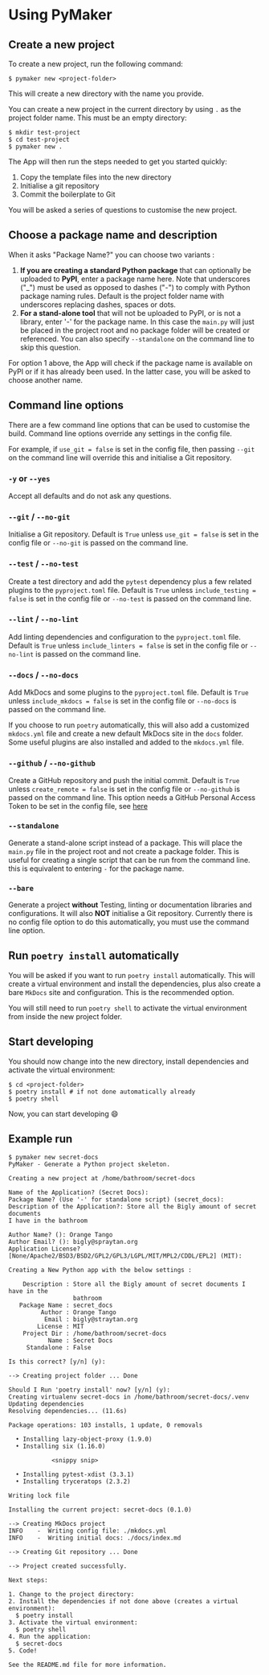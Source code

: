 # Using PyMaker

## Create a new project

To create a new project, run the following command:

```console
$ pymaker new <project-folder>
```

This will create a new directory with the name you provide.

You can create a new project in the current directory by using `.` as the
project folder name. This must be an empty directory:

```console
$ mkdir test-project
$ cd test-project
$ pymaker new .
```

The App will then run the steps needed to get you started quickly:

1. Copy the template files into the new directory
2. Initialise a git repository
3. Commit the boilerplate to Git

You will be asked a series of questions to customise the new project.

## Choose a package name and description

When it asks "Package Name?" you can choose two variants :

1. **If you are creating a standard Python package** that can optionally be
   uploaded to **PyPI**, enter a package name here. Note that underscores ("_")
   must be used as opposed to dashes ("-") to comply with Python package naming
   rules. Default is the project folder name with underscores replacing dashes,
   spaces or dots.
2. **For a stand-alone tool** that will not be uploaded to PyPI, or is not a
   library, enter '-' for the package name. In this case the `main.py` will just
   be placed in the project root and no package folder will be created or
   referenced. You can also specify `--standalone` on the command line to skip
    this question.

For option 1 above, the App will check if the package name is available on PyPI
or if it has already been used. In the latter case, you will be asked to choose
another name.

## Command line options

There are a few command line options that can be used to customise the build.
Command line options override any settings in the config file.

For example, if `use_git = false` is set in the config file, then passing
`--git` on the command line will override this and initialise a Git repository.

### `-y` or `--yes`

Accept all defaults and do not ask any questions.

### `--git` / `--no-git`

Initialise a Git repository. Default is `True` unless `use_git = false` is set in
the config file or `--no-git` is passed on the command line.

### `--test` / `--no-test`

Create a test directory and add the `pytest` dependency plus a few related
plugins to the `pyproject.toml` file. Default is `True` unless `include_testing
= false` is set in the config file or `--no-test` is passed on the command line.

### `--lint` / `--no-lint`

Add linting dependencies and configuration to the `pyproject.toml` file. Default
is `True` unless `include_linters = false` is set in the config file or
`--no-lint` is passed on the command line.

### `--docs` / `--no-docs`

Add MkDocs and some plugins to the `pyproject.toml` file. Default is `True`
unless `include_mkdocs = false` is set in the config file or `--no-docs` is
passed on the command line.

If you choose to run `poetry` automatically, this will also add a customized
`mkdocs.yml` file and create a new default MkDocs site in the `docs` folder.
Some useful plugins are also installed and added to the `mkdocs.yml` file.

### `--github` / `--no-github`

Create a GitHub repository and push the initial commit. Default is `True` unless
`create_remote = false` is set in the config file or `--no-github` is passed on
the command line. This option needs a GitHub Personal Access Token to be set in
the config file, see [here](configuration.md/#add-a-github-personal-access-token)

### `--standalone`

Generate a stand-alone script instead of a package. This will place the
`main.py` file in the project root and not create a package folder. This is
useful for creating a single script that can be run from the command line.
this is equivalent to entering `-` for the package name.

### `--bare`

Generate a project **without** Testing, linting or documentation libraries and
configurations. It will also **NOT** initialise a Git repository. Currently
there is no config file option to do this automatically, you must use the
command line option.

## Run `poetry install` automatically

You will be asked if you want to run `poetry install` automatically. This will
create a virtual environment and install the dependencies, plus also create a
bare `MkDocs` site and configuration. This is the recommended option.

You will still need to run `poetry shell` to activate the virtual environment
from inside the new project folder.

## Start developing

You should now change into the new directory, install dependencies and activate
the virtual environment:

```console
$ cd <project-folder>
$ poetry install # if not done automatically already
$ poetry shell
```

Now, you can start developing :smile:

## Example run

```console
$ pymaker new secret-docs
PyMaker - Generate a Python project skeleton.

Creating a new project at /home/bathroom/secret-docs

Name of the Application? (Secret Docs):
Package Name? (Use '-' for standalone script) (secret_docs):
Description of the Application?: Store all the Bigly amount of secret documents
I have in the bathroom

Author Name? (): Orange Tango
Author Email? (): bigly@spraytan.org
Application License? [None/Apache2/BSD3/BSD2/GPL2/GPL3/LGPL/MIT/MPL2/CDDL/EPL2] (MIT):

Creating a New Python app with the below settings :

    Description : Store all the Bigly amount of secret documents I have in the
                  bathroom
   Package Name : secret_docs
         Author : Orange Tango
          Email : bigly@straytan.org
        License : MIT
    Project Dir : /home/bathroom/secret-docs
           Name : Secret Docs
     Standalone : False

Is this correct? [y/n] (y):

--> Creating project folder ... Done

Should I Run 'poetry install' now? [y/n] (y):
Creating virtualenv secret-docs in /home/bathroom/secret-docs/.venv
Updating dependencies
Resolving dependencies... (11.6s)

Package operations: 103 installs, 1 update, 0 removals

  • Installing lazy-object-proxy (1.9.0)
  • Installing six (1.16.0)

            <snippy snip>

  • Installing pytest-xdist (3.3.1)
  • Installing tryceratops (2.3.2)

Writing lock file

Installing the current project: secret-docs (0.1.0)

--> Creating MkDocs project
INFO    -  Writing config file: ./mkdocs.yml
INFO    -  Writing initial docs: ./docs/index.md

--> Creating Git repository ... Done

--> Project created successfully.

Next steps:

1. Change to the project directory:
2. Install the dependencies if not done above (creates a virtual environment):
  $ poetry install
3. Activate the virtual environment:
  $ poetry shell
4. Run the application:
  $ secret-docs
5. Code!

See the README.md file for more information.
```
